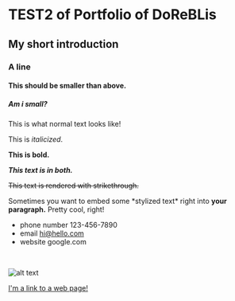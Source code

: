 # TEST2 of Portfolio of DoReBLis


## My short introduction

### A line 


#### This should be smaller than above.
##### Am i small?

This is what normal text looks like!

This is _italicized_.


**This is bold.**

**_This text is in both._**

~~This text is rendered with strikethrough.~~

Sometimes you want to embed some \*stylized text\*
right into **your paragraph.** Pretty cool, right!

- phone number 123-456-7890
- email hi@hello.com
- website google.com

<br>

![alt text](https://media.giphy.com/media/dzaUX7CAG0Ihi/giphy.gif)

[I'm a link to a web page!](http://www.google.com)
